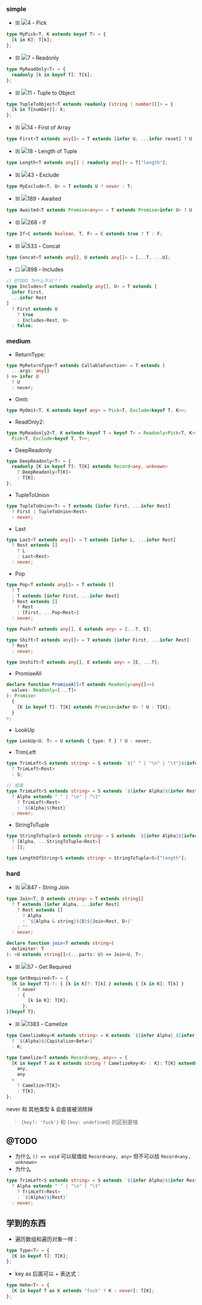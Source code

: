 ### simple

- [x] <img src="https://img.shields.io/badge/-4%E3%83%BBPick-7aad0c" alt="4・Pick"/>

```ts
type MyPick<T, K extends keyof T> = {
  [k in K]: T[k];
};
```

- [x] <img src="https://img.shields.io/badge/-7%E3%83%BBReadonly-7aad0c" alt="7・Readonly"/>

```ts
type MyReadOnly<T> = {
  readonly [k in keyof T]: T[k];
};
```

- [x] <img src="https://camo.githubusercontent.com/b82681835909523cd3681a02cee4b1fa9153776fdec8205698a5897ee20f7e7f/68747470733a2f2f696d672e736869656c64732e696f2f62616467652f2d31312545332538332542425475706c65253230746f2532304f626a6563742d376161643063" alt="11・Tuple to Object" >

```ts
type TupleToObject<T extends readonly (string | number)[]> = {
  [k in T[number]]: k;
};
```

- [x] <img src="https://camo.githubusercontent.com/db055f8d27d1a1ed52faa3b152a7177d067813d504b3001f653409317db7dd91/68747470733a2f2f696d672e736869656c64732e696f2f62616467652f2d313425453325383325424246697273742532306f6625323041727261792d376161643063" alt="14・First of Array" >

```ts
type First<T extends any[]> = T extends [infer U, ...infer reset] ? U : never;
```

- [x] <img src="https://camo.githubusercontent.com/88123c3a693459ca46d0cec08df66ce20e1161e7f3b478cbc9f3a7ce096f5030/68747470733a2f2f696d672e736869656c64732e696f2f62616467652f2d31382545332538332542424c656e6774682532306f662532305475706c652d376161643063" alt="18・Length of Tuple" >

```ts
type Length<T extends any[] | readonly any[]> = T["length"];
```

- [x] <img src="https://camo.githubusercontent.com/8c39b93cd351065cc0fae36700c60ad0168f5693db14740fdfddb85f0656c4d3/68747470733a2f2f696d672e736869656c64732e696f2f62616467652f2d34332545332538332542424578636c7564652d376161643063" alt="43・Exclude">

```ts
type MyExclude<T, U> = T extends U ? never : T;
```

- [x] <img src="https://camo.githubusercontent.com/4204aad9157ea379739a283293e60bb14f54265645035173dcc8b964490dc237/68747470733a2f2f696d672e736869656c64732e696f2f62616467652f2d313839254533253833254242417761697465642d376161643063" alt="189・Awaited" />

```ts
type Awaited<T extends Promise<any>> = T extends Promise<infer U> ? U : never;
```

- [x] <img src="https://camo.githubusercontent.com/0b9059d4407b659a841e39cb83e04903c98ebef8aa19ae50e64f47242f3ca91f/68747470733a2f2f696d672e736869656c64732e696f2f62616467652f2d32363825453325383325424249662d376161643063" alt="268・If"  />

```ts
type If<C extends boolean, T, F> = C extends true ? T : F;
```

- [x] <img src="https://camo.githubusercontent.com/e42704ed37d72263a6ae709d70834a20d29ceaabff4d712b4a37c7f1243521e2/68747470733a2f2f696d672e736869656c64732e696f2f62616467652f2d353333254533253833254242436f6e6361742d376161643063" alt="533・Concat" />

```ts
type Concat<T extends any[], U extends any[]> = [...T, ...U];
```

- [ ] <img src="https://camo.githubusercontent.com/40c7ae052fcc07b2479d973e56d815adeaca26142d3d0dfd556b0b6b26fbb2cf/68747470733a2f2f696d672e736869656c64732e696f2f62616467652f2d383938254533253833254242496e636c756465732d376161643063" alt="898・Includes" >

```ts
// @TODO 为什么不对？？
type Includes<T extends readonly any[], U> = T extends [
  infer First,
  ...infer Rest
]
  ? First extends U
    ? true
    : Includes<Rest, U>
  : false;
```

### medium

- ReturnType:

```ts
type MyReturnType<T extends CallableFunction> = T extends (
  ...args: any[]
) => infer U
  ? U
  : never;
```

- Omit:

```ts
type MyOmit<T, K extends keyof any> = Pick<T, Exclude<keyof T, K>>;
```

- ReadOnly2:

```ts
type MyReadonly2<T, K extends keyof T = keyof T> = Readonly<Pick<T, K>> &
  Pick<T, Exclude<keyof T, T>>;
```

- DeepReadonly

```ts
type DeepReadonly<T> = {
  readonly [K in keyof T]: T[K] extends Record<any, unknown>
    ? DeepReadonly<T[K]>
    : T[K];
};
```

- TupleToUnion

```ts
type TupleToUnion<T> = T extends [infer First, ...infer Rest]
  ? First | TupleToUnion<Rest>
  : never;
```

- Last

```ts
type Last<T extends any[]> = T extends [infer L, ...infer Rest]
  ? Rest extends []
    ? L
    : Last<Rest>
  : never;
```

- Pop

```ts
type Pop<T extends any[]> = T extends []
  ? T
  : T extends [infer First, ...infer Rest]
  ? Rest extends []
    ? Rest
    : [First, ...Pop<Rest>]
  : never;

type Push<T extends any[], E extends any> = [...T, E];

type Shift<T extends any[]> = T extends [infer First, ...infer Rest]
  ? Rest
  : never;

type Unshift<T extends any[], E extends any> = [E, ...T];
```

- PromiseAll

```ts
declare function PromiseAll<T extends Readonly<any[]>>(
  values: Readonly<[...T]>
): Promise<
  {
    [K in keyof T]: T[K] extends Promise<infer U> ? U : T[K];
  }
>;
```

- LookUp

```ts
type LookUp<U, T> = U extends { type: T } ? U : never;
```

- TrimLeft

```ts
type TrimLeft<S extends string> = S extends `${" " | "\n" | "\t"}${infer Rest}`
  ? TrimLeft<Rest>
  : S;

// 或者
type TrimLeft<S extends string> = S extends `${infer Alpha}${infer Rest}`
  ? Alpha extends " " | "\n" | "\t"
    ? TrimLeft<Rest>
    : `${Alpha}${Rest}`
  : never;
```

- StringToTuple

```ts
type StringToTuple<S extends string> = S extends `${infer Alpha}${infer Rest}`
  ? [Alpha, ...StringToTuple<Rest>]
  : [];

type LengthOfString<S extends string> = StringToTuple<S>["length"];
```

### hard

- [x] <img src="https://camo.githubusercontent.com/290418811a4f4dbcbfd348a6bee7afd3bfbf7f1de855fd8c9c566ad07b733c53/68747470733a2f2f696d672e736869656c64732e696f2f62616467652f2d383437254533253833254242537472696e672532304a6f696e2d646533643337" alt="847・String Join" >

```ts
type Join<T, D extends string> = T extends string[]
  ? T extends [infer Alpha, ...infer Rest]
    ? Rest extends []
      ? Alpha
      : `${Alpha & string}${D}${Join<Rest, D>}`
    : ""
  : never;

declare function join<T extends string>(
  delimiter: T
): <U extends string[]>(...parts: U) => Join<U, T>;
```

- [x] <img src="https://camo.githubusercontent.com/f7d8061636ad216b5a17c533b2fa23b0ccd7914d025fd67a3834b00466faadb1/68747470733a2f2f696d672e736869656c64732e696f2f62616467652f2d353725453325383325424247657425323052657175697265642d646533643337" alt="57・Get Required" />

```ts
type GetRequired<T> = {
  [K in keyof T]-?: { [k in K]?: T[k] } extends { [k in K]: T[k] }
    ? never
    : {
        [k in K]: T[K];
      };
}[keyof T];
```

- [x] <img src="https://camo.githubusercontent.com/a2f34dc06f0a3c78e00086adb28081fce708fc1bee0b7d272d95fd4fc648cc88/68747470733a2f2f696d672e736869656c64732e696f2f62616467652f2d3133383325453325383325424243616d656c697a652d646533643337" alt="1383・Camelize" />

```ts
type CamelizeKey<K extends string> = K extends `${infer Alpha}_${infer Beta}`
  ? `${Alpha}${Capitalize<Beta>}`
  : K;

type Camelize<T extends Record<any, any>> = {
  [K in keyof T as K extends string ? CamelizeKey<K> : K]: T[K] extends Record<
    any,
    any
  >
    ? Camelize<T[K]>
    : T[K];
};
```

never 和 其他类型 & 会直接被消除掉

> `{key?: 'fuck'}` 和 `{key: undefined}` 的区别是啥

## @TODO

- 为什么 `() => void` 可以赋值给 `Record<any, any>` 但不可以给 `Record<any, unknown>`
- 为什么

```ts
type TrimLeft<S extends string> = S extends `${infer Alpha}${infer Rest}`
  ? Alpha extends " " | "\n" | "\t"
    ? TrimLeft<Rest>
    : `${Alpha}${Rest}`
  : never;
```

## 学到的东西

- 遍历数组和遍历对象一样：

```ts
type Type<T> = {
  [K in keyof T]: T[K];
};
```

- key as 后面可以 + 表达式：

```ts
type Hehe<T> = {
  [K in keyof T as K extends "fuck" ? K : never]: T[K];
};
```
